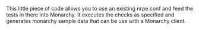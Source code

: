 This little piece of code allows you to use an existing nrpe.conf and feed the 
tests in there into Monarchy. It executes the checks as specified and generates monarchy sample data that can
be use with a Monarchy client.
